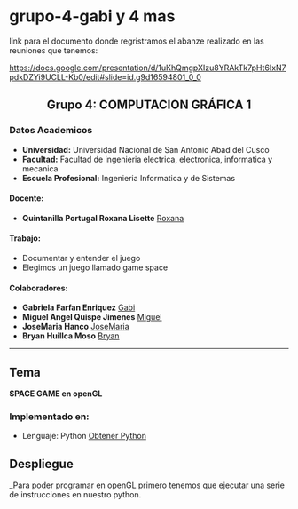 # grupo-4-gabi y 4 mas

link para el documento donde regristramos el abanze realizado en las reuniones que tenemos:

https://docs.google.com/presentation/d/1uKhQmgpXIzu8YRAkTk7pHt6IxN7pdkDZYi9UCLL-Kb0/edit#slide=id.g9d16594801_0_0
## **<center>Grupo 4: COMPUTACION GRÁFICA 1</center>**
### Datos Academicos

- **Universidad:** Universidad Nacional de San Antonio Abad del Cusco
- **Facultad:** Facultad de ingenieria electrica, electronica, informatica y mecanica
- **Escuela Profesional:** Ingenieria Informatica y de Sistemas
#### Docente:
- **Quintanilla Portugal Roxana Lisette** [Roxana](https://github.com/nitanilla "Roxana")
#### Trabajo:
- Documentar y entender el juego
- Elegimos un juego llamado game space
#### Colaboradores:
- **Gabriela Farfan Enriquez** [Gabi](https://github.com/gabrielafarfan1)
- **Miguel Angel Quispe Jimenes** [Miguel](https://github.com/miguel7891223 "Miguel")
- **JoseMaria Hanco** [JoseMaria](https://github.com/josemariahancco "JoseMaria")
- **Bryan Huillca Moso** [Bryan](https://github.com/BryanHuillcaMozo "Bryan")

---
## Tema

****SPACE GAME en openGL****


### Implementado en:
- Lenguaje:  Python
[Obtener Python](https://www.python.org/downloads/)

## Despliegue 
_Para poder programar en openGL primero tenemos que ejecutar una serie de instrucciones en nuestro python.
